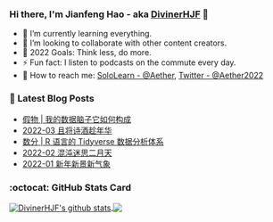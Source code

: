 ### Hi there, I'm Jianfeng Hao - aka [DivinerHJF](https://aetherhjf.netlify.app/) 👋

- 🌱 I’m currently learning everything.
- 👯 I’m looking to collaborate with other content creators.
- 🥅 2022 Goals: Think less, do more.
- ⚡ Fun fact: I listen to podcasts on the commute every day.
- 💌 How to reach me: [SoloLearn - @Aether](https://www.sololearn.com/Profile/17928857), [Twitter - @Aether2022](https://twitter.com/Aether2022)

### 📕 Latest Blog Posts
<!-- BLOG-POST-LIST:START -->
- [假物 | 我的数据脑子它如何构成](https://aetherhjf.netlify.app/2022-03-13-%E6%95%B0%E6%8D%AE%E3%81%AE%E8%84%91/)
- [2022-03 且将诗酒趁年华](https://aetherhjf.netlify.app/2022-03/)
- [数分 | R 语言的 Tidyverse 数据分析体系](https://aetherhjf.netlify.app/2022-02-27-%E6%95%B0%E5%88%86-r-tidyverse/)
- [2022-02 混沌迷思二月天](https://aetherhjf.netlify.app/2022-02/)
- [2022-01 新年新景新气象](https://aetherhjf.netlify.app/2022-01/)
<!-- BLOG-POST-LIST:END -->

### :octocat: GitHub Stats Card
<!-- github-readme-stats start https://github.com/anuraghazra/github-readme-stats -->
<a href="https://github.com/DivinerHJF?tab=repositories">
  <!-- Change the `github-readme-stats.anuraghazra1.vercel.app` to `github-readme-stats.vercel.app`  -->
  <img align="center" src="https://github-readme-stats.anuraghazra1.vercel.app/api?username=DivinerHJF&show_icons=true&hide=contribs" alt="DivinerHJF's github stats" />
</a>
<a href="https://github.com/DivinerHJF?tab=repositories">
  <img align="center" src="https://github-readme-stats.anuraghazra1.vercel.app/api/top-langs/?username=DivinerHJF&layout=compact" />
</a>
<!-- github-readme-stats end -->
